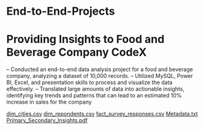 # End-to-End-Projects
# Providing Insights to Food and Beverage Company CodeX 
– Conducted an end-to-end data analysis project for a food and beverage company, analyzing a dataset of 10,000
records.
– Utilized MySQL, Power BI, Excel, and presentation skills to process and visualize the data effectively.
– Translated large amounts of data into actionable insights, identifying key trends and patterns that can lead to an
estimated 10% increase in sales for the company



[dim_cities.csv](https://github.com/chirag481/End-to-End-Projects/files/12498067/dim_cities.csv)
[dim_repondents.csv](https://github.com/chirag481/End-to-End-Projects/files/12498068/dim_repondents.csv)
[fact_survey_responses.csv](https://github.com/chirag481/End-to-End-Projects/files/12498071/fact_survey_responses.csv)
[Metadata.txt](https://github.com/chirag481/End-to-End-Projects/files/12498073/Metadata.txt)
[Primary_Secondary_Insights.pdf](https://github.com/chirag481/End-to-End-Projects/files/12498074/Primary_Secondary_Insights.pdf)
